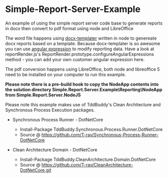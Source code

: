 # Simple-Report-Server-Example
An example of using the simple report server code base to generate reports in docx then convert to pdf format using node and LibreOffice

The word file happens using [docx-templater](https://docxtemplater.com/) written in node to genereate docx reports based on a template.
Because docx-templater is so awesome you can use [angular expression](https://docxtemplater.readthedocs.io/en/latest/angular_parse.html) to modify reporting data. 
Have a look at reportRender.js's ReportRender.prototype.configureAngularExpressions method - you can add your own customer angular expression here.

The pdf conversion happens using LibreOffice, both node and libreoffice 5 need to be installed on your computer to run this example.
 
**Please note there is a pre-build hook to copy the NodeApp contents into the solution directory Simple.Report.Server.Example\Reporting\NodeApp from Simple.Report.Server.NodeJS**

Please note this example makes use of TddBuddy's Clean Architecture and Synchronous Process Execution packages. 
 
+ Synchronous Process Runner - DotNetCore
   - Install-Package TddBuddy.Synchronous.Process.Runner.DotNetCore
   - Source @ https://github.com/T-rav/Synchronous-Process-Runner-DotNetCore
 
+ Clean Architecture Domain - DotNetCore
   - Install-Package TddBuddy.CleanArchitecture.Domain.DotNetCore
   - Source @ https://github.com/T-rav/CleanArchitecture-DotNetCore.git
